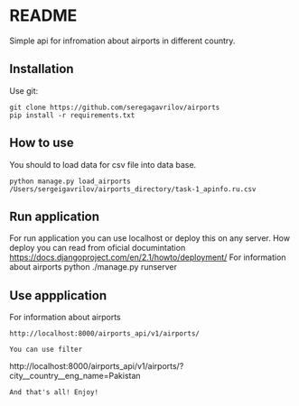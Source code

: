 # README 

Simple api for infromation about airports in different country.


## Installation
Use git:
```
git clone https://github.com/seregagavrilov/airports
pip install -r requirements.txt
```
## How to use                  
You should to load data for csv file into data base.                 
```
python manage.py load_airports /Users/sergeigavrilov/airports_directory/task-1_apinfo.ru.csv
```
## Run application
For run application you can use localhost or deploy this on any server. 
How deploy you can read from oficial documintation https://docs.djangoproject.com/en/2.1/howto/deployment/
For information about airports
 python ./manage.py runserver

## Use appplication
For information about airports
```
http://localhost:8000/airports_api/v1/airports/

You can use filter
```
http://localhost:8000/airports_api/v1/airports/?city__country__eng_name=Pakistan
```
And that's all! Enjoy!
